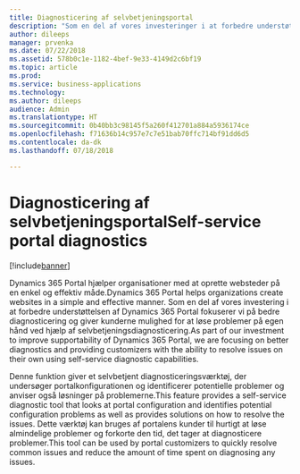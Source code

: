```yaml
---
title: Diagnosticering af selvbetjeningsportal
description: "Som en del af vores investeringer i at forbedre understøttelsen af Dynamics 365 Portal fokuserer vi på bedre diagnosticering og giver vores kunder mulighed for at løse problemer på egen hånd ved hjælp af selvbetjeningsfunktioner."
author: dileeps
manager: prvenka
ms.date: 07/22/2018
ms.assetid: 578b0c1e-1182-4bef-9e33-4149d2c6bf19
ms.topic: article
ms.prod: 
ms.service: business-applications
ms.technology: 
ms.author: dileeps
audience: Admin
ms.translationtype: HT
ms.sourcegitcommit: 0b40bb3c98145f5a260f412701a884a5936174ce
ms.openlocfilehash: f71636b14c957e7c7e51bab70ffc714bf91dd6d5
ms.contentlocale: da-dk
ms.lasthandoff: 07/18/2018

---
```

#  <a name="self-service-portal-diagnostics"></a><span data-ttu-id="b47eb-103">Diagnosticering af selvbetjeningsportal</span><span class="sxs-lookup"><span data-stu-id="b47eb-103">Self-service portal diagnostics</span></span>

[!include[banner](../../../includes/banner.md)]

<span data-ttu-id="b47eb-104">Dynamics 365 Portal hjælper organisationer med at oprette websteder på en enkel og effektiv måde.</span><span class="sxs-lookup"><span data-stu-id="b47eb-104">Dynamics 365 Portal helps organizations create websites in a simple and effective manner.</span></span> <span data-ttu-id="b47eb-105">Som en del af vores investering i at forbedre understøttelsen af Dynamics 365 Portal fokuserer vi på bedre diagnosticering og giver kunderne mulighed for at løse problemer på egen hånd ved hjælp af selvbetjeningsdiagnosticering.</span><span class="sxs-lookup"><span data-stu-id="b47eb-105">As part of our investment to improve supportability of Dynamics 365 Portal, we are focusing on better diagnostics and providing customizers with the ability to resolve issues on their own using self-service diagnostic capabilities.</span></span>

<span data-ttu-id="b47eb-106">Denne funktion giver et selvbetjent diagnosticeringsværktøj, der undersøger portalkonfigurationen og identificerer potentielle problemer og anviser også løsninger på problemerne.</span><span class="sxs-lookup"><span data-stu-id="b47eb-106">This feature provides a self-service diagnostic tool that looks at portal configuration and identifies potential configuration problems as well as provides solutions on how to resolve the issues.</span></span> <span data-ttu-id="b47eb-107">Dette værktøj kan bruges af portalens kunder til hurtigt at løse almindelige problemer og forkorte den tid, det tager at diagnosticere problemer.</span><span class="sxs-lookup"><span data-stu-id="b47eb-107">This tool can be used by portal customizers to quickly resolve common issues and reduce the amount of time spent on diagnosing any issues.</span></span>

<!--
### Who uses this feature
This feature is intended for portal customizers.
## Status
### Development status
Generally available
#### Target timeframe
October 2018 or later
### Availability
Cloud
### Regional availability
Global
-->

